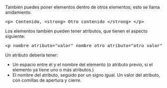 También puedes poner elementos dentro de otros elementos; esto se llama anidamiento.

<pre>
&lt;p&gt; Contenido, &lt;strong&gt; Otro contenido &lt;/strong&gt; &lt;/p&gt;
</pre>

Los elementos también pueden tener atributos, que tienen el aspecto siguiente:

<pre>
&lt;p nombre_atributo="valor" nombre_otro_atributo="otro_valor"&gt; Contenido &lt;/p&gt;
</pre>

Un atributo debería tener:

- Un espacio entre él y el nombre del elemento (o atributo previo, si el elemento ya tiene uno o más atributos.)
- El nombre del atributo, seguido por un signo igual.
Un valor del atributo, con comillas de apertura y cierre.
